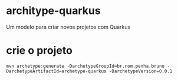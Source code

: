 # architype-quarkus
Um modelo para criar novos projetos com Quarkus

# crie o projeto

```
mvn archetype:generate -DarchetypeGroupId=br.nom.penha.bruno -DarchetypeArtifactId=archetype-quarkus -DarchetypeVersion=0.0.1
```
